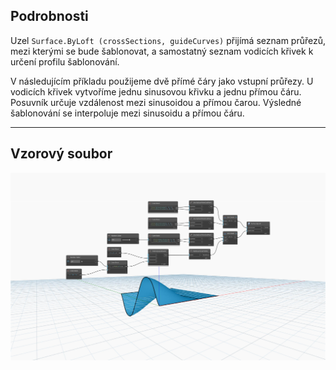 <!--- Autodesk.DesignScript.Geometry.Surface.ByLoft(crossSections, guideCurves) --->
<!--- SINCXSXBHUIGJR3UTLPZRANLRDQTQ7J3YRTX5LDDY2BOYA4F6XYQ --->
## Podrobnosti
Uzel `Surface.ByLoft (crossSections, guideCurves)` přijímá seznam průřezů, mezi kterými se bude šablonovat, a samostatný seznam vodicích křivek k určení profilu šablonování.

V následujícím příkladu použijeme dvě přímé čáry jako vstupní průřezy. U vodicích křivek vytvoříme jednu sinusovou křivku a jednu přímou čáru. Posuvník určuje vzdálenost mezi sinusoidou a přímou čarou. Výsledné šablonování se interpoluje mezi sinusoidu a přímou čáru.

___
## Vzorový soubor

![Surface.ByLoft](./SINCXSXBHUIGJR3UTLPZRANLRDQTQ7J3YRTX5LDDY2BOYA4F6XYQ_img.jpg)
